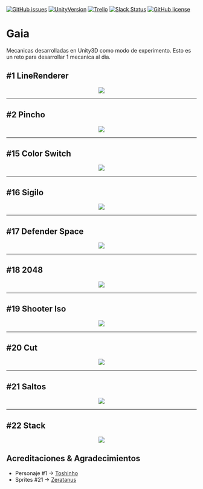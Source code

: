 [![GitHub issues](https://img.shields.io/github/issues/Nerve-Alexandria/Gaia.svg)](https://github.com/Nerve-Alexandria/Gaia/issues)
[![UnityVersion](https://img.shields.io/badge/Unity-5.6.1f1-blue.svg)](https://unity3d.com/es)
[![Trello](https://img.shields.io/badge/Trello-OFF-red.svg)](https://github.com/MOON-TYPE/MIcaros)
[![Slack Status](https://moonantonio.herokuapp.com/badge.svg)](https://moonantonio.herokuapp.com/)
[![GitHub license](https://img.shields.io/badge/license-MIT-blue.svg)](https://raw.githubusercontent.com/Nerve-Alexandria/Gaia/master/LICENSE)

# Gaia
Mecanicas desarrolladas en Unity3D como modo de experimento. Esto es un reto para desarrollar 1 mecanica al dia.

## #1 LineRenderer
<p align="center">
  <img src="https://github.com/Nerve-Alexandria/Gaia/blob/master/res/prev01.gif?raw=true">
</p>

---

## #2 Pincho
<p align="center">
  <img src="https://github.com/Nerve-Alexandria/Gaia/blob/master/res/prev02.gif?raw=true">
</p>

---

## #15 Color Switch
<p align="center">
  <img src="https://github.com/Nerve-Alexandria/Gaia/blob/master/res/prev15.gif?raw=true">
</p>

---

## #16 Sigilo
<p align="center">
  <img src="https://github.com/Nerve-Alexandria/Gaia/blob/master/res/prev16.gif?raw=true">
</p>

---

## #17 Defender Space
<p align="center">
  <img src="https://github.com/Nerve-Alexandria/Gaia/blob/master/res/prev17.gif?raw=true">
</p>

---

## #18 2048
<p align="center">
  <img src="https://github.com/Nerve-Alexandria/Gaia/blob/master/res/prev18.gif?raw=true">
</p>

---

## #19 Shooter Iso
<p align="center">
  <img src="https://github.com/Nerve-Alexandria/Gaia/blob/master/res/prev19.gif?raw=true">
</p>

---

## #20 Cut
<p align="center">
  <img src="https://github.com/Nerve-Alexandria/Gaia/blob/master/res/prev20.gif?raw=true">
</p>

---

## #21 Saltos
<p align="center">
  <img src="https://github.com/Nerve-Alexandria/Gaia/blob/master/res/prev21.gif?raw=true">
</p>

---

## #22 Stack
<p align="center">
  <img src="https://github.com/Nerve-Alexandria/Gaia/blob/master/res/prev22.gif?raw=true">
</p>

## Acreditaciones & Agradecimientos

* Personaje #1 -> [Toshinho][1]
* Sprites #21 -> [Zeratanus][2]


[1]: http://toshinho.deviantart.com/
[2]: http://zeratanus.deviantart.com/
